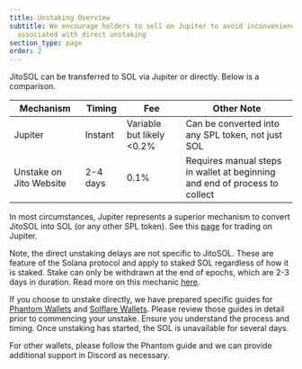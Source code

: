 ```yaml
---
title: Unstaking Overview
subtitle: We encourage holders to sell on Jupiter to avoid inconvenience
  associated with direct unstaking
section_type: page
order: 2
---
```

JitoSOL can be transferred to SOL via Jupiter or directly. Below is a comparison.

<table>
  <thead>
    <tr>
      <th>Mechanism</th>
      <th>Timing</th>
      <th>Fee</th>
      <th>Other Note</th>
    </tr>
  </thead>
  <tbody>
    <tr>
      <td>Jupiter</td>
      <td>Instant</td>
      <td>Variable but likely &lt;0.2%</td>
      <td>Can be converted into any SPL token, not just SOL</td>
    </tr>
    <tr>
      <td>Unstake on Jito Website</td>
      <td>2-4 days</td>
      <td>0.1%</td>
      <td>Requires manual steps in wallet at beginning and end of process to collect</td>
    </tr>
  </tbody>
</table>

In most circumstances, Jupiter represents a superior mechanism to convert JitoSOL into SOL (or any other SPL token). See this [page](/jitosol/get-started/buying-or-selling-jitosol) for trading on Jupiter.

Note, the direct unstaking delays are not specific to JitoSOL. These are feature of the Solana protocol and apply to staked SOL regardless of how it is staked. Stake can only be withdrawn at the end of epochs, which are 2-3 days in duration. Read more on this mechanic [here](https://docs.solana.com/cluster/stake-delegation-and-rewards#stake-warmup-cooldown-withdrawal).

If you choose to unstake directly, we have prepared specific guides for [Phantom Wallets](/jitosol/get-started/unstaking-jitosol/unstaking-with-phantom) and [Solflare Wallets](/jitosol/get-started/unstaking-jitosol/unstaking-with-solflare). Please review those guides in detail prior to commencing your unstake. Ensure you understand the process and timing. Once unstaking has started, the SOL is unavailable for several days.

For other wallets, please follow the Phantom guide and we can provide additional support in Discord as necessary.
